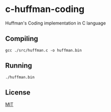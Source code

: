 # c-huffman-coding
Huffman's Coding implementation in C language

## Compiling
`gcc ./src/huffman.c -o huffman.bin`

## Running
`./huffman.bin`

## License
[MIT](./LICENSE)
